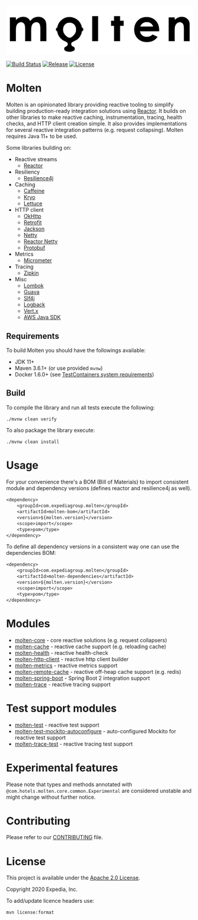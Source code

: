 ![](src/site/molten.png)

[![Build Status](https://github.com/ExpediaGroup/molten/workflows/Build/badge.svg)](https://github.com/ExpediaGroup/molten/actions?query=workflow:"Build")
[![Release](https://img.shields.io/github/release/expediagroup/molten.svg)](https://img.shields.io/github/release/expediagroup/molten.svg)
[![License](https://img.shields.io/badge/License-Apache%202.0-blue.svg)](https://opensource.org/licenses/Apache-2.0)

Molten
======

Molten is an opinionated library providing reactive tooling to simplify building production-ready integration solutions using [Reactor](https://projectreactor.io). 
It builds on other libraries to make reactive caching, instrumentation, tracing, health checks, and HTTP client creation simple. 
It also provides implementations for several reactive integration patterns (e.g. request collapsing).
Molten requires Java 11+ to be used.

Some libraries building on:
- Reactive streams
  - [Reactor](https://projectreactor.io)
- Resiliency
  - [Resilience4j](https://resilience4j.readme.io/)
- Caching
  - [Caffeine](https://github.com/ben-manes/caffeine)
  - [Kryo](https://github.com/EsotericSoftware/kryo)
  - [Lettuce](https://lettuce.io/)
- HTTP client
  - [OkHttp](https://square.github.io/okhttp/)
  - [Retrofit](https://square.github.io/retrofit/)
  - [Jackson](https://github.com/FasterXML/jackson)
  - [Netty](https://netty.io/)
  - [Reactor Netty](https://github.com/reactor/reactor-netty)
  - [Protobuf](https://developers.google.com/protocol-buffers)
- Metrics  
  - [Micrometer](https://micrometer.io/)
- Tracing 
  - [Zipkin](https://zipkin.io/)
- Misc
  - [Lombok](https://projectlombok.org/)
  - [Guava](https://github.com/google/guava)
  - [Slf4j](http://www.slf4j.org/)
  - [Logback](http://logback.qos.ch/)
  - [Vert.x](https://vertx.io/)
  - [AWS Java SDK](https://aws.amazon.com/sdk-for-java/)

## Requirements

To build Molten you should have the followings available:
- JDK 11+
- Maven 3.6.1+ (or use provided `mvnw`)
- Docker 1.6.0+ (see [TestContainers system requirements](https://www.testcontainers.org/supported_docker_environment/))

## Build

To compile the library and run all tests execute the following: 

```
./mvnw clean verify
``` 

To also package the library execute:

```
./mvnw clean install
```

# Usage

For your convenience there's a BOM (Bill of Materials) to import consistent module and dependency versions (defines reactor and resilience4j as well).

```
<dependency>
    <groupId>com.expediagroup.molten</groupId>
    <artifactId>molten-bom</artifactId>
    <version>${molten.version}</version>
    <scope>import</scope>
    <type>pom</type>
</dependency>
```             

To define all dependency versions in a consistent way one can use the dependencies BOM:
```
<dependency>
    <groupId>com.expediagroup.molten</groupId>
    <artifactId>molten-dependencies</artifactId>
    <version>${molten.version}</version>
    <scope>import</scope>
    <type>pom</type>
</dependency>
```     

# Modules
* [molten-core](molten-core/readme.md) - core reactive solutions (e.g. request collapsers)
* [molten-cache](molten-cache/readme.md) - reactive cache support (e.g. reloading cache)
* [molten-health](molten-health/readme.md) - reactive health-check
* [molten-http-client](molten-http-client/readme.md) - reactive http client builder
* [molten-metrics](molten-metrics/readme.md) - reactive metrics support
* [molten-remote-cache](molten-remote-cache/readme.md) - reactive off-heap cache support (e.g. redis)
* [molten-spring-boot](molten-spring-boot/readme.md) - Spring Boot 2 integration support
* [molten-trace](molten-trace/readme.md) - reactive tracing support

# Test support modules
* [molten-test](molten-test/readme.md) - reactive test support
* [molten-test-mockito-autoconfigure](molten-test-mockito-autoconfigure/readme.md) - auto-configured Mockito for reactive test support
* [molten-trace-test](molten-trace-test/readme.md) - reactive tracing test support

# Experimental features
Please note that types and methods annotated with `@com.hotels.molten.core.common.Experimental` are considered unstable and might change without further notice.

# Contributing
Please refer to our [CONTRIBUTING](CONTRIBUTING.md) file.

# License
This project is available under the [Apache 2.0 License](http://www.apache.org/licenses/LICENSE-2.0.html).

Copyright 2020 Expedia, Inc.

To add/update licence headers use:
```
mvn license:format
```
